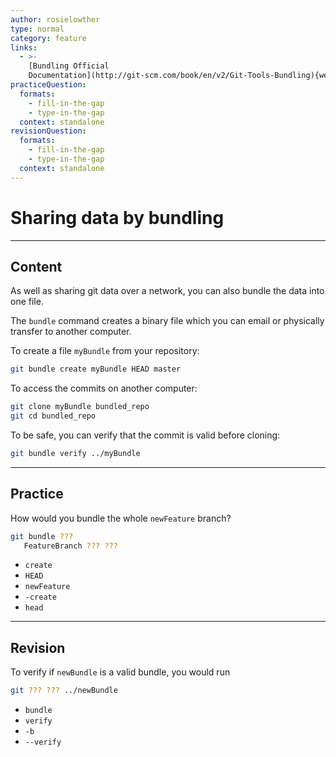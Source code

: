 ```yaml
---
author: rosielowther
type: normal
category: feature
links:
  - >-
    [Bundling Official
    Documentation](http://git-scm.com/book/en/v2/Git-Tools-Bundling){website}
practiceQuestion:
  formats:
    - fill-in-the-gap
    - type-in-the-gap
  context: standalone
revisionQuestion:
  formats:
    - fill-in-the-gap
    - type-in-the-gap
  context: standalone
---
```


# Sharing data by bundling


---

## Content

As well as sharing git data over a network, you can also bundle the data into one file.

The `bundle` command creates a binary file which you can email or physically transfer to another computer. 

To create a file `myBundle` from your repository:

```bash
git bundle create myBundle HEAD master
```

To access the commits on another computer:

```bash
git clone myBundle bundled_repo
git cd bundled_repo
```

To be safe, you can verify that the commit is valid before cloning:

```bash
git bundle verify ../myBundle
```


---

## Practice

How would you bundle the whole `newFeature` branch?

```bash
git bundle ??? 
   FeatureBranch ??? ???        
```

- `create`
- `HEAD`
- `newFeature`
- `-create`
- `head`


---

## Revision

To verify if `newBundle` is a valid bundle, you would run

```bash
git ??? ??? ../newBundle
```

- `bundle`
- `verify`
- `-b`
- `--verify`
